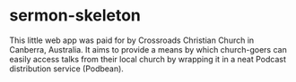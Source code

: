 # sermon-skeleton
This little web app was paid for by Crossroads Christian Church in Canberra, Australia. It aims to provide a means by which church-goers can easily access talks from their local church by wrapping it in a neat Podcast distribution service (Podbean).
